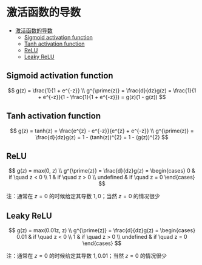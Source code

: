 # 激活函数的导数

- [激活函数的导数](#激活函数的导数)
  - [Sigmoid activation function](#sigmoid-activation-function)
  - [Tanh activation function](#tanh-activation-function)
  - [ReLU](#relu)
  - [Leaky ReLU](#leaky-relu)

## Sigmoid activation function

$$
g(z) = \frac{1}{1 + e^{-z}}
\\
g^{\prime(z)} = \frac{d}{dz}g(z) = \frac{1}{1 + e^{-z}}(1 - \frac{1}{1 + e^{-z}}) = g(z)(1 - g(z))
$$

## Tanh activation function

$$
g(z) = tanh(z) = \frac{e^{z} - e^{-z}}{e^{z} + e^{-z}}
\\
g^{\prime(z)} = \frac{d}{dz}g(z) = 1 - (tanh(z))^{2} = 1 - (g(z))^{2}
$$

## ReLU

$$
g(z) = max(0, z)
\\
g^{\prime(z)} = \frac{d}{dz}g(z) = \begin{cases}
0 & if \quad z < 0
\\
1 & if \quad z > 0
\\
undefined & if \quad z = 0
\end{cases}
$$

注：通常在 $z = 0$ 的时候给定其导数 $1,0$；当然 $z=0$ 的情况很少

## Leaky ReLU

$$
g(z) = max(0.01z, z)
\\
g^{\prime(z)} = \frac{d}{dz}g(z) = \begin{cases}
0.01 & if \quad z < 0
\\
1 & if \quad z > 0
\\
undefined & if \quad z = 0
\end{cases}
$$

注：通常在 $z = 0$ 的时候给定其导数 $1,0.01$；当然 $z=0$ 的情况很少
